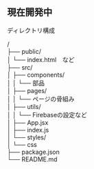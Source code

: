 ## 現在開発中

ディレクトリ構成

/    
├── public/  
│   └── index.html　など  
├── src/  
│   ├── components/  
│   │   └── 部品  
│   ├── pages/  
│   │   └── ページの骨組み  
│   ├── utils/  
│   │   └── Firebaseの設定など  
│   ├── App.jsx  
│   ├── index.js  
│   └── styles/  
│       └── css  
├── package.json  
└── README.md  
